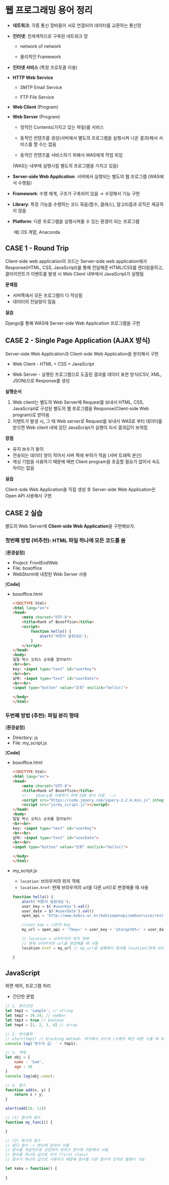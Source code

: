 # 웹 프로그래밍 용어 정리

- **네트워크**: 각종 통신 장비들이 서로 연결되어 데이터를 교환하는 통신망

- **인터넷**: 전세계적으로 구축된 네트워크 망

  -   network of network 
    
    -   물리적인 Framework


- **인터넷 서비스** (특정 프로토콜 이용)
-   **HTTP Web Service**
      
    -   SMTP Email Service
      
    -   FTP File Service


- **Web Client** (Program)

- **Web Server** (Program)

  
    -   정적인 Contents(가지고 있는 파일)를 서비스
    
    -   동적인 컨텐츠를 생성(서버에서 별도의 프로그램을 실행시켜 나온 결과)해서 서비스를 할 수는 없음
    
    - 동적인 컨텐츠를 서비스하기 위해서 WAS에게 작업 위임
  
    (WAS는 내부에 실행시킬 별도의 프로그램을 가지고 있음)


- **Server-side Web Application**: 서버에서 실행되는 별도의 웹 프로그램 (WAS에서 수행됨)

- **Framework**: 수행 체계, 구조가 구축되어 있음 → 수정해서 기능 구현

- **Library**: 특정 기능을 수행하는 코드 묶음(함수, 클래스), 알고리즘과 로직은 제공하지 않음

- **Platform**: 다른 프로그램을 실행시켜줄 수 있는 환경이 되는 프로그램

  ​				   예) OS 계열, Anaconda

## CASE 1 - Round Trip

Client-side web application의 코드는 Server-side web application에서 Response(HTML, CSS, JavaScript)를 통해 전달해준 HTML/CSS를 렌더링을하고, 클라이언트가 이벤트를 발생 시 Web Client 내부에서 JavaScript가 실행됨



**문제점**

- 서버쪽에서 모든 프로그램이 다 작성됨
- 데이터의 전달량이 많음

**실습**

Django를 통해 WAS에 Server-side Web Application 프로그램을 구현



## CASE 2 - Single Page Application (AJAX 방식)

Server-side Web Application과 Client-side Web Application을 분리해서 구현

- Web Client - HTML + CSS + JavaScript

- Web Server - 실행된 프로그램으로 도출된 결과를 데이터 표현 방식(CSV, XML, JSON)으로 Response를 생성

  

**실행순서**

1. Web client는 별도의 Web Server에 Request를 보내서 HTML, CSS, JavaScript로 구성된 별도의 웹 프로그램을 Response(Client-side Web program)로 받아옴
2. 이벤트가 발생 시, 그 때 Web server로 Request를 보내서 WAS로 부터 데이터를 받으면 Web client 내에 있던 JavaScript가 실행이 되서 결과값이 보여짐



**장점**

- 유지 보수가 용이
- 전송되는 데이터 양이 적어서 서버 쪽에 부하가 적음 (서버 트래픽 분산)
- 캐싱 기법을 사용하기 때문에 매번 Client program을 호출할 필요가 없어서 속도 차이는 없음

**실습**

Client-side Web Application을 직접 생성 후 Server-side Web Application은 Open API 사용해서 구현



## CASE 2 실습

별도의 Web Server에 **Client-side Web Application**을 구현해보자.



### 첫번째 방법 (비추천): HTML 파일 하나에 모든 코드를 씀

[**환경설정]**

- Project: FrontEndWeb
- File: boxoffice
- WebStorm에 내장된 Web Server 사용

[**Code]**

- boxoffice.html

  ```HTML
  <!DOCTYPE html>
  <html lang="en">
  <head>
      <meta charset="UTF-8">
      <title>Rank of Boxoffice</title>
      <script>
          function hello() {
              alert('버튼이 눌렸네요');
          }
      </script>
  </head>
  <body>
  일일 박스 오피스 순위를 알아보자!
  <br><br>
  key: <input type="text" id="userKey">
  <br><br>
  날짜: <input type="text" id="userDate">
  <br><br>
  <input type="button" value="조회" onclick="hello()">
  
  </body>
  </html>
  ```

  

### 두번째 방법 (추천): 파일 분리 형태

[**환경설정]**

- Directory: js
- File: my_script.js

[**Code]**

- boxoffice.html

  ```HTML
  <!DOCTYPE html>
  <html lang="en">
  <head>
      <meta charset="UTF-8">
      <title>Rank of Boxoffice</title>
      <!--  jQuery를 이용하기 위해 CDN 방식 이용  -->
      <script src="https://code.jquery.com/jquery-2.2.4.min.js" integrity="sha256-BbhdlvQf/xTY9gja0Dq3HiwQF8LaCRTXxZKRutelT44=" crossorigin="anonymous"></script>
      <script src="js/my_script.js"></script>
  </head>
  <body>
  일일 박스 오피스 순위를 알아보자!
  <br><br>
  key: <input type="text" id="userKey">
  <br><br>
  날짜: <input type="text" id="userDate">
  <br><br>
  <input type="button" value="조회" onclick="hello()">
  
  </body>
  </html>
  ```

  

- my_script.js

  - `location`: 브라우저의 위치 객체
  - `location.href`: 현재 브라우저의 url을 다른 url으로 변경해줄 때 사용

  ```javascript
  function hello() {
      alert('버튼이 눌렸네요');
      user_key = $('#userKey').val()
      user_date = $('#userDate').val()
      open_api = 'http://www.kobis.or.kr/kobisopenapi/webservice/rest/boxoffice/searchDailyBoxOfficeList.json'
  
      //user_key = 나만의 key
      my_url = open_api + '?key=' + user_key + '&targetDt=' + user_date
  
      // location = 브라우저의 위치 객체
      // 현재 브라우저의 url을 변경해줄 때 사용
      location.href = my_url // my_url을 실행해서 결과를 location(현재 브라우저)에 표현됨
  
  }
  ```

  

## JavaScript

화면 제어, 프로그램 처리

- 간단한 문법

```javascript
// 1. 변수선언
let tmp1 = 'sample'; // string
let tmp2 = 10.34; // number
let tmp3 = true // boolean
let tmp4 = [1, 2, 3, 4] // array

// 2. 변수출력
// alert(tmp1) // blocking method: 여기에서 코드의 (수행이 확인 버튼 누를 때 까지)일시 중지
console.log('변수의 값: ' + tmp1);

// 3. 객체
let obj = {
    name : 'Sam',
    age : 28
}
console.log(obj.name);

// 4. 함수
function add(x, y) {
    return x + y;
}

alert(add(10, 11))

// (1) 명시적 함수
function my_func1() {

}

// (2) 묵시적 함수
// 람다 함수 -> 변수에 담아서 사용
// 함수를 독립적으로 선언하지 못하고 변수에 저장해서 사용
// 함수를 하나의 값으로 인식 (first class)
// 함수가 하나의 값으로 사용되기 때문에 함수를 다른 함수의 인자로 활용이 가능

let kaka = function() {
    
}
```


